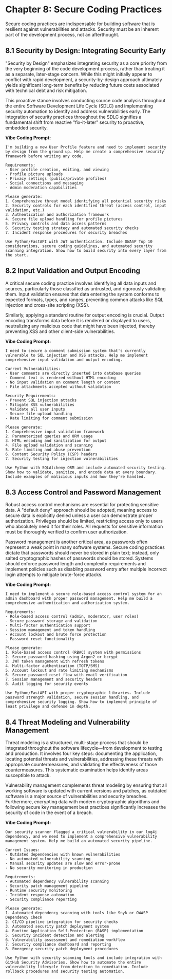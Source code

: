 # Chapter 8: Secure Coding Practices

Secure coding practices are indispensable for building software that is resilient against vulnerabilities and attacks. Security must be an inherent part of the development process, not an afterthought.

## 8.1 Security by Design: Integrating Security Early

"Security by Design" emphasizes integrating security as a core priority from the very beginning of the code development process, rather than treating it as a separate, later-stage concern. While this might initially appear to conflict with rapid development, a security-by-design approach ultimately yields significant long-term benefits by reducing future costs associated with technical debt and risk mitigation.

This proactive stance involves conducting source code analysis throughout the entire Software Development Life Cycle (SDLC) and implementing security automation to identify and address vulnerabilities early. The integration of security practices throughout the SDLC signifies a fundamental shift from reactive "fix-it-later" security to proactive, embedded security.

**Vibe Coding Prompt:**
```
I'm building a new User Profile feature and need to implement security by design from the ground up. Help me create a comprehensive security framework before writing any code.

Requirements:
- User profile creation, editing, and viewing
- Profile picture uploads
- Privacy settings (public/private profiles)
- Social connections and messaging
- Admin moderation capabilities

Please generate:
1. Comprehensive threat model identifying all potential security risks
2. Security controls for each identified threat (access control, input validation, etc.)
3. Authentication and authorization framework
4. Secure file upload handling for profile pictures
5. Privacy controls and data access patterns
6. Security testing strategy and automated security checks
7. Incident response procedures for security breaches

Use Python/FastAPI with JWT authentication. Include OWASP Top 10 considerations, secure coding guidelines, and automated security scanning integration. Show how to build security into every layer from the start.
```

## 8.2 Input Validation and Output Encoding

A critical secure coding practice involves identifying all data inputs and sources, particularly those classified as untrusted, and rigorously validating them. Input validation ensures that data entering the system conforms to expected formats, types, and ranges, preventing common attacks like SQL injection and cross-site scripting (XSS).

Similarly, applying a standard routine for output encoding is crucial. Output encoding transforms data before it is rendered or displayed to users, neutralizing any malicious code that might have been injected, thereby preventing XSS and other client-side vulnerabilities.

**Vibe Coding Prompt:**
```
I need to secure a comment submission system that's currently vulnerable to SQL injection and XSS attacks. Help me implement comprehensive input validation and output encoding.

Current Vulnerabilities:
- User comments are directly inserted into database queries
- Comment text is rendered without HTML encoding
- No input validation on comment length or content
- File attachments accepted without validation

Security Requirements:
- Prevent SQL injection attacks
- Mitigate XSS vulnerabilities
- Validate all user inputs
- Secure file upload handling
- Rate limiting for comment submission

Please generate:
1. Comprehensive input validation framework
2. Parameterized queries and ORM usage
3. HTML encoding and sanitization for output
4. File upload validation and scanning
5. Rate limiting and abuse prevention
6. Content Security Policy (CSP) headers
7. Security testing for injection vulnerabilities

Use Python with SQLAlchemy ORM and include automated security testing. Show how to validate, sanitize, and encode data at every boundary. Include examples of malicious inputs and how they're handled.
```

## 8.3 Access Control and Password Management

Robust access control mechanisms are essential for protecting sensitive data. A "default deny" approach should be adopted, meaning access to secure data is explicitly denied unless a user can demonstrate proper authorization. Privileges should be limited, restricting access only to users who absolutely need it for their roles. All requests for sensitive information must be thoroughly verified to confirm user authorization.

Password management is another critical area, as passwords often represent a weak point in many software systems. Secure coding practices dictate that passwords should never be stored in plain text; instead, only salted cryptographic hashes of passwords should be stored. Systems should enforce password length and complexity requirements and implement policies such as disabling password entry after multiple incorrect login attempts to mitigate brute-force attacks.

**Vibe Coding Prompt:**
```
I need to implement a secure role-based access control system for an admin dashboard with proper password management. Help me build a comprehensive authentication and authorization system.

Requirements:
- Role-based access control (admin, moderator, user roles)
- Secure password storage and validation
- Multi-factor authentication support
- Session management and token handling
- Account lockout and brute force protection
- Password reset functionality

Please generate:
1. Role-based access control (RBAC) system with permissions
2. Secure password hashing using Argon2 or bcrypt
3. JWT token management with refresh tokens
4. Multi-factor authentication (TOTP/SMS)
5. Account lockout and rate limiting mechanisms
6. Secure password reset flow with email verification
7. Session management and security headers
8. Audit logging for security events

Use Python/FastAPI with proper cryptographic libraries. Include password strength validation, secure session handling, and comprehensive security logging. Show how to implement principle of least privilege and defense in depth.
```

## 8.4 Threat Modeling and Vulnerability Management

Threat modeling is a structured, multi-stage process that should be integrated throughout the software lifecycle—from development to testing and production. It involves four key steps: documenting the application, locating potential threats and vulnerabilities, addressing these threats with appropriate countermeasures, and validating the effectiveness of those countermeasures. This systematic examination helps identify areas susceptible to attack.

Vulnerability management complements threat modeling by ensuring that all working software is updated with current versions and patches, as outdated software is a major source of vulnerabilities and security breaches. Furthermore, encrypting data with modern cryptographic algorithms and following secure key management best practices significantly increases the security of code in the event of a breach.

**Vibe Coding Prompt:**
```
Our security scanner flagged a critical vulnerability in our log4j dependency, and we need to implement a comprehensive vulnerability management system. Help me build an automated security pipeline.

Current Issues:
- Outdated dependencies with known vulnerabilities
- No automated vulnerability scanning
- Manual security updates are slow and error-prone
- No security monitoring in production

Requirements:
- Automated dependency vulnerability scanning
- Security patch management pipeline
- Runtime security monitoring
- Incident response automation
- Security compliance reporting

Please generate:
1. Automated dependency scanning with tools like Snyk or OWASP Dependency Check
2. CI/CD pipeline integration for security checks
3. Automated security patch deployment system
4. Runtime Application Self-Protection (RASP) implementation
5. Security incident detection and alerting
6. Vulnerability assessment and remediation workflow
7. Security compliance dashboard and reporting
8. Emergency security patch deployment procedures

Use Python with security scanning tools and include integration with GitHub Security Advisories. Show how to automate the entire vulnerability lifecycle from detection to remediation. Include rollback procedures and security testing automation.
``` 